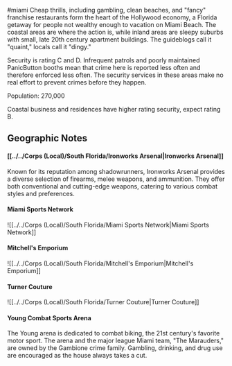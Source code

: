 #miami
Cheap thrills, including gambling, clean beaches, and "fancy" franchise restaurants form the heart of the Hollywood economy, a Florida getaway for people not wealthy enough to vacation on Miami Beach. The coastal areas are where the action is, while inland areas are sleepy suburbs with small, late 20th century apartment buildings. The guideblogs call it "quaint," locals call it "dingy."    
  
Security is rating C and D. Infrequent patrols and poorly maintained PanicButton booths mean that crime here is reported less often and therefore enforced less often. The security services in these areas make no real effort to prevent crimes before they happen.   
  
Population: 270,000  
  
Coastal business and residences have higher rating security, expect rating B.

## Geographic Notes

#### [[../../Corps (Local)/South Florida/Ironworks Arsenal|Ironworks Arsenal]]

Known for its reputation among shadowrunners, Ironworks Arsenal provides a diverse selection of firearms, melee weapons, and ammunition. They offer both conventional and cutting-edge weapons, catering to various combat styles and preferences.

#### Miami Sports Network
![[../../Corps (Local)/South Florida/Miami Sports Network|Miami Sports Network]]

#### Mitchell's Emporium
![[../../Corps (Local)/South Florida/Mitchell's Emporium|Mitchell's Emporium]]

#### Turner Couture
![[../../Corps (Local)/South Florida/Turner Couture|Turner Couture]]

#### Young Combat Sports Arena

The Young arena is dedicated to combat biking, the 21st century's favorite motor sport. The arena and the major league Miami team, "The Marauders," are owned by the Gambione crime family. Gambling, drinking, and drug use are encouraged as the house always takes a cut.